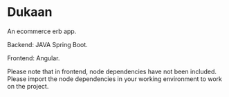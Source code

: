 # Dukaan

An ecommerce erb app.

Backend: JAVA Spring Boot.

Frontend: Angular.

Please note that in frontend, node dependencies have not been included. Please import the node dependencies in your working environment to work on the project.
